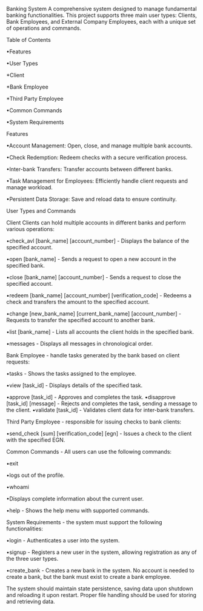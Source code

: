 Banking System
A comprehensive system designed to manage fundamental banking functionalities. This project supports three main user types: Clients, Bank Employees, and External Company Employees, each with a unique set of operations and commands.

Table of Contents

•Features

•User Types 

   *Client
   
   *Bank Employee
   
   *Third Party Employee
   
•Common Commands

•System Requirements


Features

•Account Management: Open, close, and manage multiple bank accounts.

•Check Redemption: Redeem checks with a secure verification process.

•Inter-bank Transfers: Transfer accounts between different banks.

•Task Management for Employees: Efficiently handle client requests and manage workload.

•Persistent Data Storage: Save and reload data to ensure continuity.



User Types and Commands

Client
Clients can hold multiple accounts in different banks and perform various operations:

•check_avl [bank_name] [account_number] - Displays the balance of the specified account.

•open [bank_name] - Sends a request to open a new account in the specified bank.

•close [bank_name] [account_number] - Sends a request to close the specified account.

•redeem [bank_name] [account_number] [verification_code] - Redeems a check and transfers the amount to the specified account.

•change [new_bank_name] [current_bank_name] [account_number] - Requests to transfer the specified account to another bank.

•list [bank_name] - Lists all accounts the client holds in the specified bank.

•messages - Displays all messages in chronological order.



Bank Employee - handle tasks generated by the bank based on client requests:

•tasks - Shows the tasks assigned to the employee.

•view [task_id] - Displays details of the specified task.

•approve [task_id] - Approves and completes the task.
•disapprove [task_id] [message] - Rejects and completes the task, sending a message to the client.
•validate [task_id] - Validates client data for inter-bank transfers.


Third Party Employee - responsible for issuing checks to bank clients:

•send_check [sum] [verification_code] [egn] - Issues a check to the client with the specified EGN.


Common Commands - All users can use the following commands:

•exit

•logs out of the profile.

•whoami

•Displays complete information about the current user.

•help - Shows the help menu with supported commands.


System Requirements - the system must support the following functionalities:

•login - Authenticates a user into the system.

•signup - Registers a new user in the system, allowing registration as any of the three user types.

•create_bank - Creates a new bank in the system. No account is needed to create a bank, but the bank must exist to create a bank employee.

The system should maintain state persistence, saving data upon shutdown and reloading it upon restart. Proper file handling should be used for storing and retrieving data.

